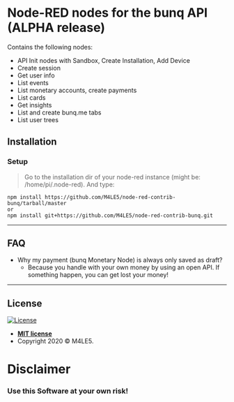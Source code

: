 # Node-RED nodes for the bunq API (ALPHA release)
Contains the following nodes:
- API Init nodes with Sandbox, Create Installation, Add Device 
- Create session
- Get user info
- List events
- List monetary accounts, create payments
- List cards
- Get insights
- List and create bunq.me tabs
- List user trees

## Installation
### Setup
> Go to the installation dir of your node-red instance (might be: /home/pi/.node-red). And type:
```
npm install https://github.com/M4LE5/node-red-contrib-bunq/tarball/master
or
npm install git+https://github.com/M4LE5/node-red-contrib-bunq.git
```

---

## FAQ

- Why my payment (bunq Monetary Node) is always only saved as draft?
    - Because you handle with your own money by using an open API. If something happen, you can get lost your money!
	
---

## License

[![License](http://img.shields.io/:license-mit-blue.svg?style=flat-square)](http://badges.mit-license.org)

- **[MIT license](http://opensource.org/licenses/mit-license.php)**
- Copyright 2020 © M4LE5.

# Disclaimer
### Use this Software at your own risk!